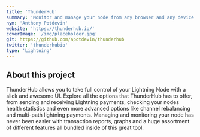 ```yaml
---
title: 'ThunderHub'
summary: 'Monitor and manage your node from any browser and any device.'
nym: 'Anthony Potdevin'
website: 'https://thunderhub.io/'
coverImage: '/img/placeholder.jpg'
git: https://github.com/apotdevin/thunderhub
twitter: 'thunderhubio'
type: 'Lightning'
---
```


## About this project

ThunderHub allows you to take full control of your Lightning Node with a slick and awesome UI. Explore all the options that ThunderHub has to offer, from sending and receiving Lightning payments, checking your nodes health statistics and even more advanced options like channel rebalancing and multi-path lightning payments. Managing and monitoring your node has never been easier with transaction reports, graphs and a huge assortment of different features all bundled inside of this great tool.
